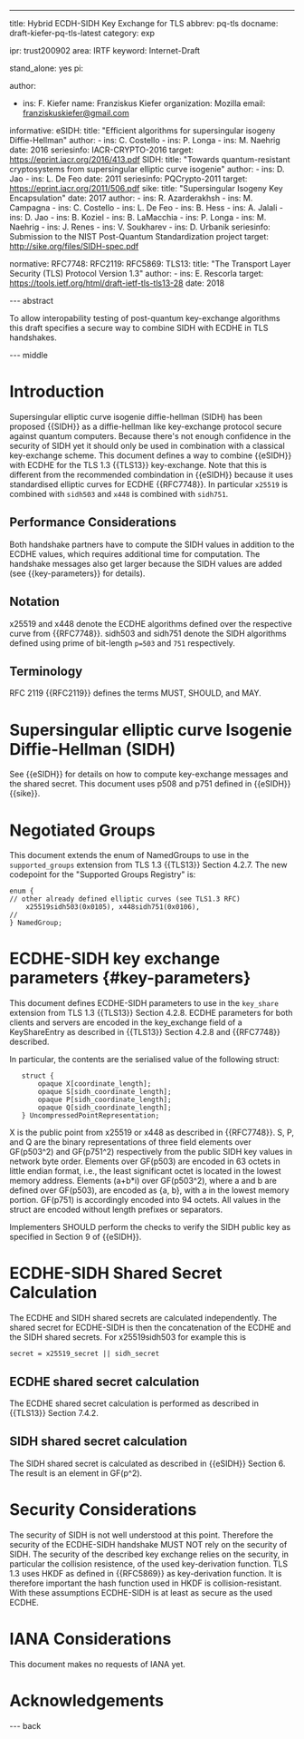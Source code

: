 ---
title: Hybrid ECDH-SIDH Key Exchange for TLS
abbrev: pq-tls
docname: draft-kiefer-pq-tls-latest
category: exp

ipr: trust200902
area: IRTF
keyword: Internet-Draft

stand_alone: yes
pi:

author:
 -  ins: F. Kiefer
    name: Franziskus Kiefer
    organization: Mozilla
    email: franziskuskiefer@gmail.com

informative:
  eSIDH:
     title: "Efficient algorithms for supersingular isogeny Diffie-Hellman"
     author:
       - ins: C. Costello
       - ins: P. Longa
       - ins: M. Naehrig
     date: 2016
     seriesinfo: IACR-CRYPTO-2016
     target: https://eprint.iacr.org/2016/413.pdf
  SIDH:
     title: "Towards quantum-resistant cryptosystems from supersingular elliptic curve
isogenie"
     author:
       - ins: D. Jao
       - ins: L. De Feo
     date: 2011
     seriesinfo: PQCrypto-2011
     target: https://eprint.iacr.org/2011/506.pdf
  sike:
      title: "Supersingular Isogeny Key Encapsulation"
      date: 2017
      author:
        - ins: R. Azarderakhsh
        - ins: M. Campagna
        - ins: C. Costello
        - ins: L. De Feo
        - ins: B. Hess
        - ins: A. Jalali
        - ins: D. Jao
        - ins: B. Koziel
        - ins: B. LaMacchia
        - ins: P. Longa
        - ins: M. Naehrig
        - ins: J. Renes
        - ins: V. Soukharev
        - ins: D. Urbanik
      seriesinfo: Submission to the NIST Post-Quantum Standardization project
      target: http://sike.org/files/SIDH-spec.pdf

normative:
  RFC7748:
  RFC2119:
  RFC5869:
  TLS13:
     title: "The Transport Layer Security (TLS) Protocol Version 1.3"
     author:
       - ins: E. Rescorla
     target: https://tools.ietf.org/html/draft-ietf-tls-tls13-28
     date: 2018
        

--- abstract

To allow interopability testing of post-quantum key-exchange algorithms this
draft specifies a secure way to combine SIDH with ECDHE in TLS handshakes.

--- middle

# Introduction

Supersingular elliptic curve isogenie diffie-hellman (SIDH) has been proposed
{{SIDH}} as a diffie-hellman like key-exchange protocol secure against quantum
computers.
Because there's not enough confidence in the security of SIDH yet it should only
be used in combination with a classical key-exchange scheme.
This document defines a way to combine {{eSIDH}} with ECDHE for the
TLS 1.3 {{TLS13}} key-exchange.
Note that this is different from the recommended combindation in {{eSIDH}}
because it uses standardised elliptic curves for ECDHE {{RFC7748}}.
In particular `x25519` is combined with `sidh503` and `x448` is combined with `sidh751`.

## Performance Considerations

Both handshake partners have to compute the SIDH values in addition to the ECDHE
values, which requires additional time for computation.
The handshake messages also get larger because the SIDH values are added (see {{key-parameters}} for details).

## Notation

x25519 and x448 denote the ECDHE algorithms defined over the respective curve
from {{RFC7748}}.
sidh503 and sidh751 denote the SIDH algorithms defined using prime of bit-length
`p=503` and `751` respectively.

## Terminology
RFC 2119 {{RFC2119}} defines the terms MUST, SHOULD, and MAY.

# Supersingular elliptic curve Isogenie Diffie-Hellman (SIDH)

See {{eSIDH}} for details on how to compute key-exchange messages and the
shared secret.
This document uses p508 and p751 defined in {{eSIDH}}{{sike}}.

# Negotiated Groups

This document extends the enum of NamedGroups to use in the `supported_groups`
extension from TLS 1.3 {{TLS13}} Section 4.2.7.
The new codepoint for the "Supported Groups Registry" is:

    enum {
    // other already defined elliptic curves (see TLS1.3 RFC)
        x25519sidh503(0x0105), x448sidh751(0x0106),
    //
    } NamedGroup;


# ECDHE-SIDH key exchange parameters {#key-parameters}

This document defines ECDHE-SIDH parameters to use in the `key_share` extension
from TLS 1.3 {{TLS13}} Section 4.2.8.
ECDHE parameters for both clients and servers are encoded in the key_exchange
field of a KeyShareEntry as described in {{TLS13}} Section 4.2.8 and
{{RFC7748}} described.

In particular, the contents are the serialised value of the following struct:

       struct {
           opaque X[coordinate_length];
           opaque S[sidh_coordinate_length];
           opaque P[sidh_coordinate_length];
           opaque Q[sidh_coordinate_length];
       } UncompressedPointRepresentation;

X is the public point from x25519 or x448  as described in {{RFC7748}}.
S, P, and Q are the binary representations of three field elements over
GF(p503^2) and GF(p751^2) respectively from the public SIDH key values in
network byte order.
Elements over GF(p503) are encoded in 63 octets in little endian format, i.e.,
the least significant octet is located in the lowest memory address.
Elements (a+b\*i) over GF(p503^2), where a and b are defined over
GF(p503), are encoded as {a, b}, with a in the lowest memory portion.
GF(p751) is accordingly encoded into 94 octets.
All values in the struct are encoded without length prefixes or separators.

Implementers SHOULD perform the checks to verify the SIDH public key as
specified in Section 9 of {{eSIDH}}.

# ECDHE-SIDH Shared Secret Calculation

The ECDHE and SIDH shared secrets are calculated independently.
The shared secret for ECDHE-SIDH is then the concatenation of the ECDHE and the SIDH shared secrets.
For x25519sidh503 for example this is

    secret = x25519_secret || sidh_secret

## ECDHE shared secret calculation
The ECDHE shared secret calculation is performed as described in {{TLS13}} Section 7.4.2.

## SIDH shared secret calculation
The SIDH shared secret is calculated as described in {{eSIDH}} Section 6.
The result is an element in GF(p^2).

# Security Considerations

The security of SIDH is not well understood at this point.
Therefore the security of the ECDHE-SIDH handshake MUST NOT rely on the security
of SIDH.
The security of the described key exchange relies on the security, in particular
the collision resistence, of the used key-derivation function.
TLS 1.3 uses HKDF as defined in {{RFC5869}} as key-derivation function.
It is therefore important the hash function used in HKDF is collision-resistant.
With these assumptions ECDHE-SIDH is at least as secure as the used ECDHE.

# IANA Considerations

This document makes no requests of IANA yet.

# Acknowledgements


--- back